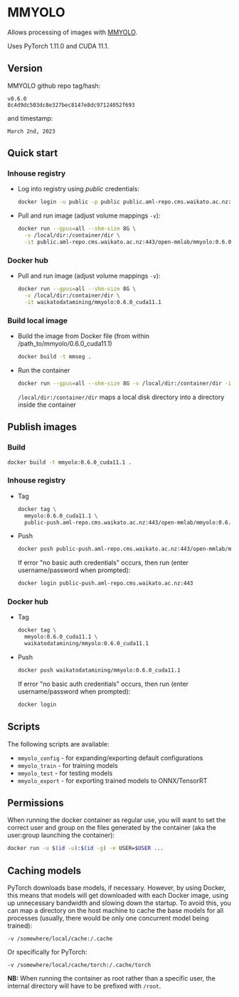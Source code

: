 # MMYOLO

Allows processing of images with [MMYOLO](https://github.com/open-mmlab/mmyolo).

Uses PyTorch 1.11.0 and CUDA 11.1.

## Version

MMYOLO github repo tag/hash:

```
v0.6.0
8c4d9dc503dc8e327bec8147e8dc97124052f693
```

and timestamp:

```
March 2nd, 2023
```

## Quick start

### Inhouse registry

* Log into registry using *public* credentials:

  ```bash
  docker login -u public -p public public.aml-repo.cms.waikato.ac.nz:443 
  ```

* Pull and run image (adjust volume mappings `-v`):

  ```bash
  docker run --gpus=all --shm-size 8G \
    -v /local/dir:/container/dir \
    -it public.aml-repo.cms.waikato.ac.nz:443/open-mmlab/mmyolo:0.6.0_cuda11.1
  ```

### Docker hub

* Pull and run image (adjust volume mappings `-v`):

  ```bash
  docker run --gpus=all --shm-size 8G \
    -v /local/dir:/container/dir \
    -it waikatodatamining/mmyolo:0.6.0_cuda11.1
  ```

### Build local image

* Build the image from Docker file (from within /path_to/mmyolo/0.6.0_cuda11.1)

  ```bash
  docker build -t mmseg .
  ```
  
* Run the container

  ```bash
  docker run --gpus=all --shm-size 8G -v /local/dir:/container/dir -it mmseg
  ```
  `/local/dir:/container/dir` maps a local disk directory into a directory inside the container


## Publish images

### Build

```bash
docker build -t mmyolo:0.6.0_cuda11.1 .
```

### Inhouse registry  

* Tag

  ```bash
  docker tag \
    mmyolo:0.6.0_cuda11.1 \
    public-push.aml-repo.cms.waikato.ac.nz:443/open-mmlab/mmyolo:0.6.0_cuda11.1
  ```
  
* Push

  ```bash
  docker push public-push.aml-repo.cms.waikato.ac.nz:443/open-mmlab/mmyolo:0.6.0_cuda11.1
  ```
  If error "no basic auth credentials" occurs, then run (enter username/password when prompted):
  
  ```bash
  docker login public-push.aml-repo.cms.waikato.ac.nz:443
  ```

### Docker hub  

* Tag

  ```bash
  docker tag \
    mmyolo:0.6.0_cuda11.1 \
    waikatodatamining/mmyolo:0.6.0_cuda11.1
  ```
  
* Push

  ```bash
  docker push waikatodatamining/mmyolo:0.6.0_cuda11.1
  ```
  If error "no basic auth credentials" occurs, then run (enter username/password when prompted):
  
  ```bash
  docker login
  ``` 


## Scripts

The following scripts are available:

* `mmyolo_config` - for expanding/exporting default configurations
* `mmyolo_train` - for training models
* `mmyolo_test` - for testing models
* `mmyolo_export` - for exporting trained models to ONNX/TensorRT


## Permissions

When running the docker container as regular use, you will want to set the correct
user and group on the files generated by the container (aka the user:group launching
the container):

```bash
docker run -u $(id -u):$(id -g) -e USER=$USER ...
```

## Caching models

PyTorch downloads base models, if necessary. However, by using Docker, this means that 
models will get downloaded with each Docker image, using up unnecessary bandwidth and
slowing down the startup. To avoid this, you can map a directory on the host machine
to cache the base models for all processes (usually, there would be only one concurrent
model being trained):  

```
-v /somewhere/local/cache:/.cache
```

Or specifically for PyTorch:

```
-v /somewhere/local/cache/torch:/.cache/torch
```

**NB:** When running the container as root rather than a specific user, the internal directory will have to be
prefixed with `/root`. 

